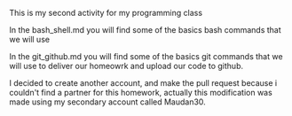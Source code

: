 This is my second activity for my programming class

In the bash_shell.md you will find some of the basics bash commands that we will use

In the git_github.md you will find some of the basics git commands that we will use to deliver our homeowrk and upload our code to github.

I decided to create another account, and make the pull request because i couldn't find a partner for this homework, actually this modification was made using my secondary account called Maudan30.

